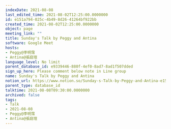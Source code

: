 ```yaml
---
indexDate: 2021-08-08
last_edited_time: 2021-08-02T12:25:00.0000000
id: e151a794-025c-4b49-8d26-41264bf922bb
created_time: 2021-08-02T12:25:00.0000000
object: page
meeting_link: ""
title: Sunday's Talk by Peggy and Antina
software: Google Meet
hosts:
- Peggy@李明霈
- Antina@張庭瑄
language_level: No limit
parent_database_id: e9339446-880f-4ef0-8ad7-8ad1f507dded
sign_up_here: Please comment below note in Line group
name: Sunday's Talk by Peggy and Antina
notion_url: https://www.notion.so/Sunday-s-Talk-by-Peggy-and-Antina-e151a794025c4b498d2641264bf922bb
parent_type: database_id
talktime: 2021-08-08T09:30:00.0000000
archived: false
tags:
- Talk
- 2021-08-08
- Peggy@李明霈
- Antina@張庭瑄
---
```








